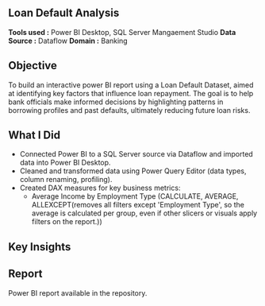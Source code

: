 ## Loan Default Analysis
**Tools used :** Power BI Desktop, SQL Server Mangaement Studio
**Data Source :** Dataflow
**Domain :** Banking

## Objective
To build an interactive power BI report using a Loan Default Dataset, aimed at identifying key factors that influence loan repayment. The goal is to help bank officials make informed decisions by highlighting patterns in borrowing profiles and past defaults, ultimately reducing future loan risks.

## What I Did
- Connected Power BI to a SQL Server source via Dataflow and imported data into Power BI Desktop.
- Cleaned and transformed data using Power Query Editor (data types, column renaming, profiling).
- Created DAX measures for key business metrics:
  - Average Income by Employment Type (CALCULATE, AVERAGE, ALLEXCEPT(removes all filters except 'Employment Type', so the average is calculated per group, even if other slicers or visuals apply filters on the report.))

## Key Insights

## Report
Power BI report available in the repository.
